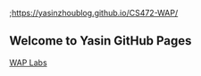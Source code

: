 
;https://yasinzhoublog.github.io/CS472-WAP/

## Welcome to Yasin GitHub Pages

[WAP Labs](https://yasinzhoublog.github.io/CS472-WAP/Labs/Lab1/index.html)
